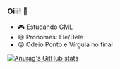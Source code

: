 ### Oiii! 👋

- 🎮 Estudando GML
- 😄 Pronomes: Ele/Dele
- 😡 Odeio Ponto e Vírgula no final

[![Anurag's GitHub stats](https://github-readme-stats.vercel.app/api?username=barbosa-jp&bg_color=00000000&theme=cobalt&text_color=ffffff&locale=pt-br&&hide_title=true)](https://github.com/anuraghazra/github-readme-stats)
